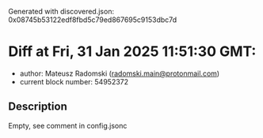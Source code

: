 Generated with discovered.json: 0x08745b53122edf8fbd5c79ed867695c9153dbc7d

# Diff at Fri, 31 Jan 2025 11:51:30 GMT:

- author: Mateusz Radomski (<radomski.main@protonmail.com>)
- current block number: 54952372

## Description

Empty, see comment in config.jsonc
